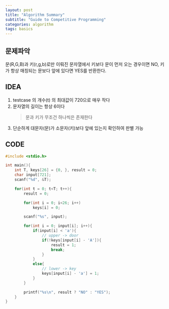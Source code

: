 ```yaml
---
layout: post
title: "Algorithm Summary"
subtitle: "Guide to Competitive Programming"
categories: algorithm
tags: basics
---
```


## 문제파악

문(R,G,B)과 키(r,g,b)로만 이뤄진 문자열에서 키보다 문이 먼저 오는 경우이면 NO, 키가 항상 매칭되는 문보다 앞에 있다면 YES를 반환한다.



## IDEA

1. testcase 의 개수(t) 의 최대값이 720으로 매우 작다
2. 문자열의 길이는 항상 6이다 
    > 문과 키가 무조건 하나씩은 존재한다
3. 단순하게 대문자(문)가 소문자(키)보다 앞에 있는지 확인하여 판별 가능



## CODE

```c++
#include <stdio.h>

int main(){
    int T, keys[26] = {0, }, result = 0;
    char input[721];
    scanf("%d", &T);

    for(int t = 0; t<T; t++){
        result = 0;

        for(int i = 0; i<26; i++)
            keys[i] = 0;

        scanf("%s", input);

        for(int i = 0; input[i]; i++){
            if(input[i] < 'a'){
                // upper -> door
                if(!keys[input[i] - 'A']){
                    result = 1;
                    break;
                }
            }
            else{
                // lower -> key
                keys[input[i] - 'a'] = 1;
            }
        }

        printf("%s\n", result ? "NO" : "YES");
    }
}
```
